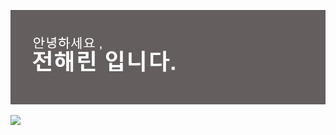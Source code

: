 <img src="header.png"></img><br/>

<a href="https://foamy-soy-8e9.notion.site/f8a24d814a054a8caa5a8096741a8ad0" target="_blank"><img src="https://img.shields.io/badge/#fff?style=social&logo=notion&logoColor=#000000"/></a>
